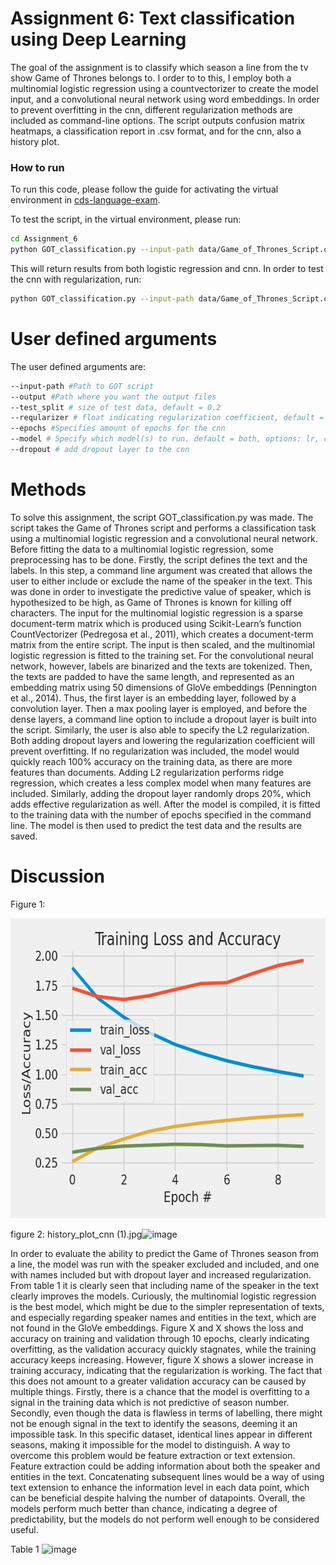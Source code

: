 # Assignment 6: Text classification using Deep Learning

The goal of the assignment is to classify which season a line from the tv show Game of Thrones belongs to. I order to to this, I employ both a multinomial logistic regression using a countvectorizer to create the model input, and a convolutional neural network using word embeddings. In order to prevent overfitting in the cnn, different regularization methods are included as command-line options. The script outputs confusion matrix heatmaps, a classification report in .csv format, and for the cnn, also a history plot.

### How to run

To run this code, please follow the guide for activating the virtual environment in [cds-language-exam](https://github.com/Guscode/cds-language-exam).

To test the script, in the virtual environment, please run:
```bash
cd Assignment_6
python GOT_classification.py --input-path data/Game_of_Thrones_Script.csv --output output --epochs 10 --names include
```
This will return results from both logistic regression and cnn. In order to test the cnn with regularization, run:

```bash
python GOT_classification.py --input-path data/Game_of_Thrones_Script.csv --output output --epochs 10 --names include --model cnn --dropout True --regularizer 1e-7
```

# User defined arguments

The user defined arguments are:

```bash
--input-path #Path to GOT script
--output #Path where you want the output files
--test_split # size of test data, default = 0.2
--reqularizer # float indicating regularization coefficient, default = 1e-3
--epochs #Specifies amount of epochs for the cnn
--model # Specify which model(s) to run. default = both, options: lr, cnn
--dropout # add dropout layer to the cnn
```

# Methods

To solve this assignment, the script GOT_classification.py was made. The script takes the Game of Thrones script and performs a classification task using a multinomial logistic regression and a convolutional neural network. Before fitting the data to a multinomial logistic regression, some preprocessing has to be done. Firstly, the script defines the text and the labels. In this step, a command line argument was created that allows the user to either include or exclude the name of the speaker in the text. This was done in order to investigate the predictive value of speaker, which is hypothesized to be high, as Game of Thrones is known for killing off characters.
The input for the multinomial logistic regression is a sparse document-term matrix which is produced using Scikit-Learn’s function CountVectorizer (Pedregosa et al., 2011), which creates a document-term matrix from the entire script. The input is then scaled, and the multinomial logistic regression is fitted to the training set. 
For the convolutional neural network, however, labels are binarized and the texts are tokenized. Then, the texts are padded to have the same length, and represented as an embedding matrix using 50 dimensions of GloVe embeddings (Pennington et al., 2014). Thus, the first layer is an embedding layer, followed by a convolution layer. Then a max pooling layer is employed, and before the dense layers, a command line option to include a dropout layer is built into the script. Similarly, the user is also able to specify the L2 regularization. Both adding dropout layers and lowering the regularization coefficient will prevent overfitting. If no regularization was included, the model would quickly reach 100% accuracy on the training data, as there are more features than documents. Adding L2 regularization performs ridge regression, which creates a less complex model when many features are included. Similarly, adding the dropout layer randomly drops 20%, which adds effective regularization as well. After the model is compiled, it is fitted to the training data with the number of epochs specified in the command line. The model is then used to predict the test data and the results are saved.

# Discussion
Figure 1:

<a href="https://github.com/Guscode/cds-language-exam">
    <img src="/assignment_6/output/history_plot_cnn.jpg" alt="Logo" width="640" height="480">
</a>

figure 2:
history_plot_cnn (1).jpg![image](https://user-images.githubusercontent.com/35924673/119662170-5db8d000-be31-11eb-98ad-c0f5969f61ba.png)


In order to evaluate the ability to predict the Game of Thrones season from a line, the model was run with the speaker excluded and included, and one with names included but with dropout layer and increased regularization. From table 1 it is clearly seen that including name of the speaker in the text clearly improves the models. Curiously, the multinomial logistic regression is the best model, which might be due to the simpler representation of texts, and especially regarding speaker names and entities in the text, which are not found in the GloVe embeddings. Figure X and X shows the loss and accuracy on training and validation through 10 epochs, clearly indicating overfitting, as the validation accuracy quickly stagnates, while the training accuracy keeps increasing. However, figure X shows a slower increase in training accuracy, indicating that the regularization is working. The fact that this does not amount to a greater validation accuracy can be caused by multiple things. Firstly, there is a chance that the model is overfitting to a signal in the training data which is not predictive of season number. Secondly, even though the data is flawless in terms of labelling, there might not be enough signal in the text to identify the seasons, deeming it an impossible task. In this specific dataset, identical lines appear in different seasons, making it impossible for the model to distinguish. A way to overcome this problem would be feature extraction or text extension. Feature extraction could be adding information about both the speaker and entities in the text. Concatenating subsequent lines would be a way of using text extension to enhance the information level in each data point, which can be beneficial despite halving the number of datapoints. Overall, the models perform much better than chance, indicating a degree of predictability, but the models do not perform well enough to be considered useful.

Table 1
![image](https://user-images.githubusercontent.com/35924673/119661524-acb23580-be30-11eb-8d2f-6570da5356db.png)



